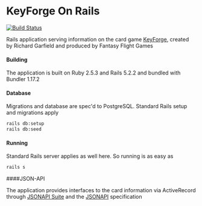 # KeyForge On Rails
[![Build Status](https://travis-ci.com/roblankey/keyforge_on_rails.svg?branch=master)](https://travis-ci.com/roblankey/keyforge_on_rails)

Rails application serving information on the card game [KeyForge](https://www.keyforgegame.com/), created by Richard Garfield and produced by Fantasy Flight Games

#### Building

The application is built on Ruby 2.5.3 and Rails 5.2.2 and bundled with Bundler 1.17.2

#### Database

Migrations and database are spec'd to PostgreSQL. Standard Rails setup and migrations apply

```bash
rails db:setup
rails db:seed
```

#### Running

Standard Rails server applies as well here. So running is as easy as
```bash
rails s
```

####JSON-API

The application provides interfaces to the card information via ActiveRecord through [JSONAPI Suite](https://github.com/jsonapi-suite) 
and the [JSONAPI](https://jsonapi.org/) specification